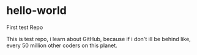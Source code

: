 # hello-world
First test Repo

This is test repo, i learn about GitHub, because if i don't ill be behind like, every 50 million other coders on this planet.
